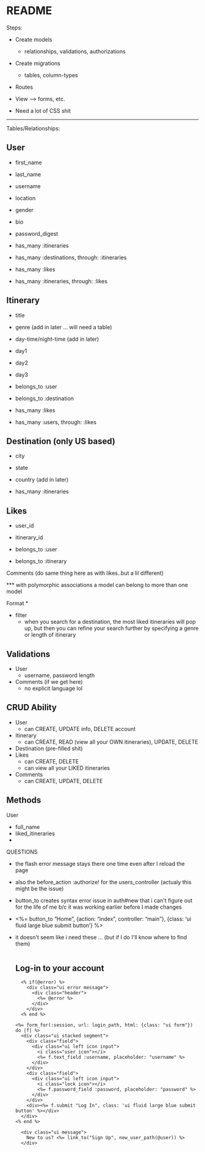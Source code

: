 

# README

Steps: 

* Create models
    * relationships, validations, authorizations 
* Create migrations
    * tables, column-types 
* Routes
* View --> forms, etc. 

* Need a lot of CSS shit 


------------------

Tables/Relationships:

User
----
* first_name
* last_name
* username
* location 
* gender 
* bio
* password_digest

* has_many :itineraries
* has_many :destinations, through: :itineraries
* has_many :likes
* has_many :itineraries, through: :likes


Itinerary
----
* title
* genre (add in later ... will need a table)
* day-time/night-time (add in later)
* day1
* day2
* day3 

* belongs_to :user
* belongs_to :destination
* has_many :likes
* has_many :users, through: :likes



Destination (only US based)
----
* city
* state 
* country (add in later)

* has_many :itineraries


Likes
----
* user_id
* itinerary_id

* belongs_to :user
* belongs_to :itinerary 


Comments (do same thing here as with likes..but a lil different)

*** with polymorphic associations a model can belong to more than one model


Format
* 
* filter 
    * when you search for a destination, the most liked itineraries will pop up, but then you can refine your search further by specifying a genre or length of itinerary 




Validations
----
* User 
    * username, password length
* Comments (if we get here)
    * no explicit language lol 


CRUD Ability 
----
* User 
    * can CREATE, UPDATE info, DELETE account 
* Itinerary 
    * can CREATE, READ (view all your OWN itineraries), UPDATE, DELETE
* Destination (pre-filled shit)
* Likes
    * can CREATE, DELETE
    * can view all your LIKED itineraries 
* Comments
    * can CREATE, UPDATE, DELETE



Methods
----
User 
* full_name 
* liked_itineraries 
*



QUESTIONS
* the flash error message stays there one time even after I reload the page 
* also the before_action :authorize! for the users_controller (actualy this might be the issue)

* button_to creates syntax error issue in auth#new that i can't figure out for the life of me b/c it was working earlier before I made changes
 * <%= button_to “Home”, {action: “index”, controller: “main”}, {class: ‘ui fluid large blue submit button’} %>



* it doesn't seem like i need these ... (but if I do I'll know where to find them)
       <!-- Standard Meta -->
  <meta charset="utf-8" />
  <meta http-equiv="X-UA-Compatible" content="IE=edge,chrome=1" />
  <meta name="viewport" content="width=device-width, initial-scale=1.0, maximum-scale=1.0">

  <!-- Site Properties -->
  <title>Login Example - Semantic</title>
  <link rel="stylesheet" type="text/css" href="../dist/components/reset.css">
  <link rel="stylesheet" type="text/css" href="../dist/components/site.css">

  <link rel="stylesheet" type="text/css" href="../dist/components/container.css">
  <link rel="stylesheet" type="text/css" href="../dist/components/grid.css">
  <link rel="stylesheet" type="text/css" href="../dist/components/header.css">
  <link rel="stylesheet" type="text/css" href="../dist/components/image.css">
  <link rel="stylesheet" type="text/css" href="../dist/components/menu.css">

  <link rel="stylesheet" type="text/css" href="../dist/components/divider.css">
  <link rel="stylesheet" type="text/css" href="../dist/components/segment.css">
  <link rel="stylesheet" type="text/css" href="../dist/components/form.css">
  <link rel="stylesheet" type="text/css" href="../dist/components/input.css">
  <link rel="stylesheet" type="text/css" href="../dist/components/button.css">
  <link rel="stylesheet" type="text/css" href="../dist/components/list.css">
  <link rel="stylesheet" type="text/css" href="../dist/components/message.css">
  <link rel="stylesheet" type="text/css" href="../dist/components/icon.css">

  <script src="assets/library/jquery.min.js"></script>
  <script src="../dist/components/form.js"></script>
  <script src="../dist/components/transition.js"></script>





    <div class="ui middle aligned center aligned grid">
      <div class="column">
        <h2 class="ui blue image header">
          <div class="content">
            Log-in to your account
          </div>
        </h2>
      
        <% if(@error) %>
          <div class="ui error message">
            <div class="header">
              <%= @error %>
            </div>
          </div>
        <% end %>

      <%= form_for(:session, url: login_path, html: {class: "ui form"}) do |f| %>
        <div class="ui stacked segment">
          <div class="field">
            <div class="ui left icon input">
              <i class="user icon"></i>
              <%= f.text_field :username, placeholder: "username" %>
            </div>
          </div>
          <div class="field">
            <div class="ui left icon input">
              <i class="lock icon"></i>
              <%= f.password_field :password, placeholder: "password" %>
            </div>
          </div>
          <div><%= f.submit "Log In", class: 'ui fluid large blue submit button' %></div>
        </div>
      <% end %>

        <div class="ui message">
          New to us? <%= link_to("Sign Up", new_user_path(@user)) %>
        </div>

    </div>
    </div>